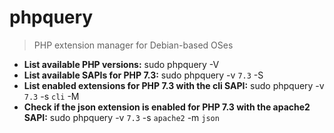 # phpquery
> PHP extension manager for Debian-based OSes
- **List available PHP versions:**
sudo phpquery -V
- **List available SAPIs for PHP 7.3:**
sudo phpquery -v `7.3` -S
- **List enabled extensions for PHP 7.3 with the cli SAPI:**
sudo phpquery -v `7.3` -s `cli` -M
- **Check if the json extension is enabled for PHP 7.3 with the apache2 SAPI:**
sudo phpquery -v `7.3` -s `apache2` -m `json`
